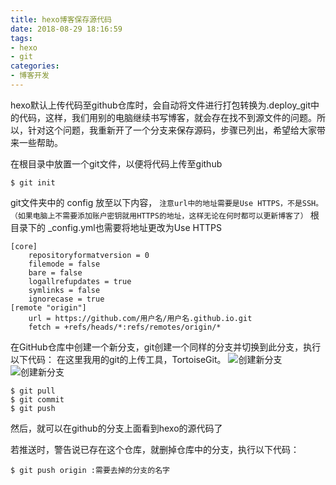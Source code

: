 ```yaml
---
title: hexo博客保存源代码
date: 2018-08-29 18:16:59
tags:
- hexo 
- git
categories:
- 博客开发
---
```

hexo默认上传代码至github仓库时，会自动将文件进行打包转换为.deploy_git中的代码，这样，我们用别的电脑继续书写博客，就会存在找不到源文件的问题。所以，针对这个问题，我重新开了一个分支来保存源码，步骤已列出，希望给大家带来一些帮助。

<!-- more -->
在根目录中放置一个git文件，以便将代码上传至github
```
$ git init
```
git文件夹中的 config 放至以下内容， `注意url中的地址需要是Use HTTPS，不是SSH。（如果电脑上不需要添加账户密钥就用HTTPS的地址，这样无论在何时都可以更新博客了）` 根目录下的 _config.yml也需要将地址更改为Use HTTPS 
```
[core]
	repositoryformatversion = 0
	filemode = false
	bare = false
	logallrefupdates = true
	symlinks = false
	ignorecase = true
[remote "origin"]
	url = https://github.com/用户名/用户名.github.io.git
	fetch = +refs/heads/*:refs/remotes/origin/*
```
在GitHub仓库中创建一个新分支，git创建一个同样的分支并切换到此分支，执行以下代码：
在这里我用的git的上传工具，TortoiseGit。
![](./branch.png '创建新分支')
![](./git.png '创建新分支')
```
$ git pull 
$ git commit
$ git push
```
然后，就可以在github的分支上面看到hexo的源代码了

若推送时，警告说已存在这个仓库，就删掉仓库中的分支，执行以下代码：
```
$ git push origin :需要去掉的分支的名字
```




